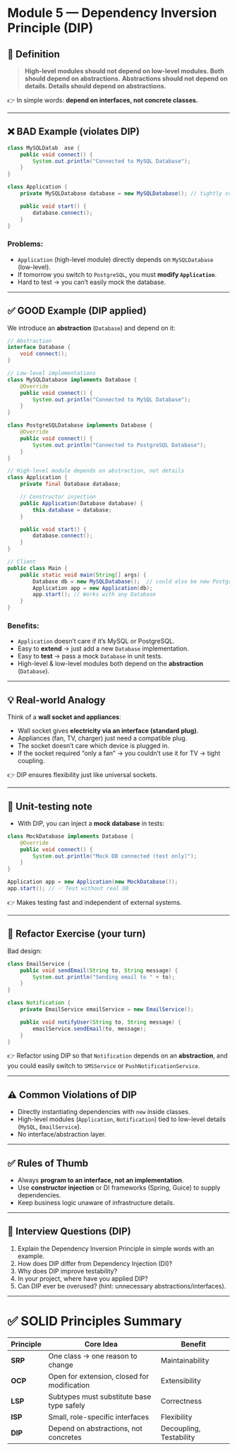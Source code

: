 # Module 5 — Dependency Inversion Principle (DIP)

## 📖 Definition

> **High-level modules should not depend on low-level modules. Both should depend on abstractions.**
> **Abstractions should not depend on details. Details should depend on abstractions.**

👉 In simple words: **depend on interfaces, not concrete classes.**

---

## ❌ BAD Example (violates DIP)

```java
class MySQLDatab  ase {
    public void connect() {
        System.out.println("Connected to MySQL Database");
    }
}

class Application {
    private MySQLDatabase database = new MySQLDatabase(); // tightly coupled ❌

    public void start() {
        database.connect();
    }
}
```

### Problems:

* `Application` (high-level module) directly depends on `MySQLDatabase` (low-level).
* If tomorrow you switch to `PostgreSQL`, you must **modify `Application`**.
* Hard to test → you can’t easily mock the database.

---

## ✅ GOOD Example (DIP applied)

We introduce an **abstraction** (`Database`) and depend on it:

```java
// Abstraction
interface Database {
    void connect();
}

// Low-level implementations
class MySQLDatabase implements Database {
    @Override
    public void connect() {
        System.out.println("Connected to MySQL Database");
    }
}

class PostgreSQLDatabase implements Database {
    @Override
    public void connect() {
        System.out.println("Connected to PostgreSQL Database");
    }
}

// High-level module depends on abstraction, not details
class Application {
    private final Database database;

    // Constructor injection
    public Application(Database database) {
        this.database = database;
    }

    public void start() {
        database.connect();
    }
}

// Client
public class Main {
    public static void main(String[] args) {
        Database db = new MySQLDatabase();  // could also be new PostgreSQLDatabase()
        Application app = new Application(db);
        app.start(); // Works with any Database
    }
}
```

### Benefits:

* `Application` doesn’t care if it’s MySQL or PostgreSQL.
* Easy to **extend** → just add a new `Database` implementation.
* Easy to **test** → pass a mock `Database` in unit tests.
* High-level & low-level modules both depend on the **abstraction** (`Database`).

---

## 💡 Real-world Analogy

Think of a **wall socket and appliances**:

* Wall socket gives **electricity via an interface (standard plug)**.
* Appliances (fan, TV, charger) just need a compatible plug.
* The socket doesn’t care which device is plugged in.
* If the socket required “only a fan” → you couldn’t use it for TV → tight coupling.

👉 DIP ensures flexibility just like universal sockets.

---

## 🧪 Unit-testing note

* With DIP, you can inject a **mock database** in tests:

```java
class MockDatabase implements Database {
    @Override
    public void connect() {
        System.out.println("Mock DB connected (test only)");
    }
}
```

```java
Application app = new Application(new MockDatabase());
app.start(); // ✅ Test without real DB
```

👉 Makes testing fast and independent of external systems.

---

## 🔧 Refactor Exercise (your turn)

Bad design:

```java
class EmailService {
    public void sendEmail(String to, String message) {
        System.out.println("Sending email to " + to);
    }
}

class Notification {
    private EmailService emailService = new EmailService();

    public void notifyUser(String to, String message) {
        emailService.sendEmail(to, message);
    }
}
```

👉 Refactor using DIP so that `Notification` depends on an **abstraction**, and you could easily switch to `SMSService` or `PushNotificationService`.

---

## ⚠️ Common Violations of DIP

* Directly instantiating dependencies with `new` inside classes.
* High-level modules (`Application`, `Notification`) tied to low-level details (`MySQL`, `EmailService`).
* No interface/abstraction layer.

---

## ✅ Rules of Thumb

* Always **program to an interface, not an implementation**.
* Use **constructor injection** or DI frameworks (Spring, Guice) to supply dependencies.
* Keep business logic unaware of infrastructure details.

---

## 🎯 Interview Questions (DIP)

1. Explain the Dependency Inversion Principle in simple words with an example.
2. How does DIP differ from Dependency Injection (DI)?
3. Why does DIP improve testability?
4. In your project, where have you applied DIP?
5. Can DIP ever be overused? (hint: unnecessary abstractions/interfaces).

---

# ✅ SOLID Principles Summary

| Principle | Core Idea                                   | Benefit                 |
| --------- | ------------------------------------------- | ----------------------- |
| **SRP**   | One class → one reason to change            | Maintainability         |
| **OCP**   | Open for extension, closed for modification | Extensibility           |
| **LSP**   | Subtypes must substitute base type safely   | Correctness             |
| **ISP**   | Small, role-specific interfaces             | Flexibility             |
| **DIP**   | Depend on abstractions, not concretes       | Decoupling, Testability |
